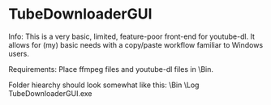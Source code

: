 # TubeDownloaderGUI
Info:
This is a very basic, limited, feature-poor front-end for youtube-dl. It allows for (my) basic needs with a copy/paste workflow familiar to Windows users. 

Requirements:
Place ffmpeg files and youtube-dl files in \Bin. 

Folder hiearchy should look somewhat like this:
\Bin
\Log
TubeDownloaderGUI.exe


